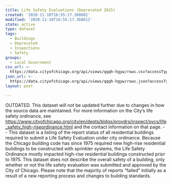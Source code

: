 ```yaml
---
title: Life Safety Evaluations (Deprecated 2015)
created: '2020-11-10T16:55:17.368602'
modified: '2020-11-10T16:55:17.368612'
state: active
type: dataset
tags:
  - Buildings
  - Deprecated
  - Inspections
  - Safety
groups:
  - Local Government
csv_url: >-
  https://data.cityofchicago.org/api/views/qqqh-hgyw/rows.csv?accessType=DOWNLOAD
json_url: >-
  https://data.cityofchicago.org/api/views/qqqh-hgyw/rows.json?accessType=DOWNLOAD
layout: post

---
```

OUTDATED. This dataset will not be updated further due to changes in how the source data are maintained. For more information on the City’s life safety ordinance, see https://www.cityofchicago.org/city/en/depts/bldgs/provdrs/inspect/svcs/life_safety_high-riseordinance.html and the contact information on that page. --  This dataset is a listing of the report status of all residential buildings required to submit a Life Safety Evaluation under city ordinance. Because the Chicago building code has since 1975 required new high-rise residential buildings to be constructed with sprinkler systems, the Life Safety Ordinance mostly impacted high-rise residential buildings constructed prior to 1975.  This dataset does not describe the overall safety of a building, only whether or not the life safety evaluation was submitted and approved by the City of Chicago. Please note that the majority of reports “failed” initially as a result of a new reporting process and changes to building standards.
